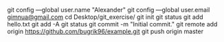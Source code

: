 git config —global user.name "Alexander"
git config —global user.email gimnua@gmail.com
cd Desktop/git_exercise/
git init
git status
git add hello.txt
git add -A
git status
git commit -m "Initial commit."
git remote add origin https://github.com/bugrik96/example.git
git push origin master
